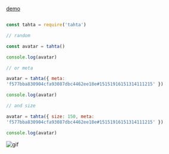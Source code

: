 [demo](https://jsfiddle.net/a3216d3t/2/)

```javascript

const tahta = require('tahta')

// random

const avatar = tahta()

console.log(avatar)

// or meta

avatar = tahta({ meta:
'f577bba830904cfa93087dbc4462ee18e#15151916151314111215' })

console.log(avatar)

// and size

avatar = tahta({ size: 150, meta:
'f577bba830904cfa93087dbc4462ee18e#15151916151314111215' })

console.log(avatar)

```

![gif](https://media.giphy.com/media/dQwzWuis5Re8M/giphy.gif)
